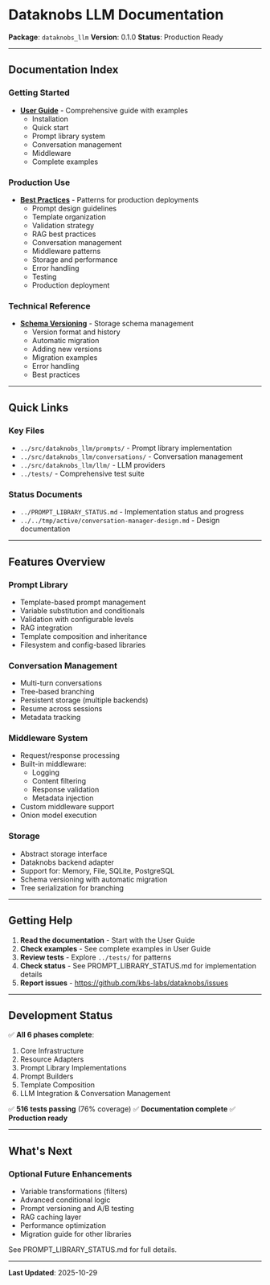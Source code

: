 # Dataknobs LLM Documentation

**Package**: `dataknobs_llm`
**Version**: 0.1.0
**Status**: Production Ready

---

## Documentation Index

### Getting Started
- **[User Guide](USER_GUIDE.md)** - Comprehensive guide with examples
  - Installation
  - Quick start
  - Prompt library system
  - Conversation management
  - Middleware
  - Complete examples

### Production Use
- **[Best Practices](BEST_PRACTICES.md)** - Patterns for production deployments
  - Prompt design guidelines
  - Template organization
  - Validation strategy
  - RAG best practices
  - Conversation management
  - Middleware patterns
  - Storage and performance
  - Error handling
  - Testing
  - Production deployment

### Technical Reference
- **[Schema Versioning](SCHEMA_VERSIONING.md)** - Storage schema management
  - Version format and history
  - Automatic migration
  - Adding new versions
  - Migration examples
  - Error handling
  - Best practices

---

## Quick Links

### Key Files
- `../src/dataknobs_llm/prompts/` - Prompt library implementation
- `../src/dataknobs_llm/conversations/` - Conversation management
- `../src/dataknobs_llm/llm/` - LLM providers
- `../tests/` - Comprehensive test suite

### Status Documents
- `../PROMPT_LIBRARY_STATUS.md` - Implementation status and progress
- `../../tmp/active/conversation-manager-design.md` - Design documentation

---

## Features Overview

### Prompt Library
- Template-based prompt management
- Variable substitution and conditionals
- Validation with configurable levels
- RAG integration
- Template composition and inheritance
- Filesystem and config-based libraries

### Conversation Management
- Multi-turn conversations
- Tree-based branching
- Persistent storage (multiple backends)
- Resume across sessions
- Metadata tracking

### Middleware System
- Request/response processing
- Built-in middleware:
  - Logging
  - Content filtering
  - Response validation
  - Metadata injection
- Custom middleware support
- Onion model execution

### Storage
- Abstract storage interface
- Dataknobs backend adapter
- Support for: Memory, File, SQLite, PostgreSQL
- Schema versioning with automatic migration
- Tree serialization for branching

---

## Getting Help

1. **Read the documentation** - Start with the User Guide
2. **Check examples** - See complete examples in User Guide
3. **Review tests** - Explore `../tests/` for patterns
4. **Check status** - See PROMPT_LIBRARY_STATUS.md for implementation details
5. **Report issues** - https://github.com/kbs-labs/dataknobs/issues

---

## Development Status

✅ **All 6 phases complete**:
1. Core Infrastructure
2. Resource Adapters
3. Prompt Library Implementations
4. Prompt Builders
5. Template Composition
6. LLM Integration & Conversation Management

✅ **516 tests passing** (76% coverage)
✅ **Documentation complete**
✅ **Production ready**

---

## What's Next

### Optional Future Enhancements
- Variable transformations (filters)
- Advanced conditional logic
- Prompt versioning and A/B testing
- RAG caching layer
- Performance optimization
- Migration guide for other libraries

See PROMPT_LIBRARY_STATUS.md for full details.

---

**Last Updated**: 2025-10-29
